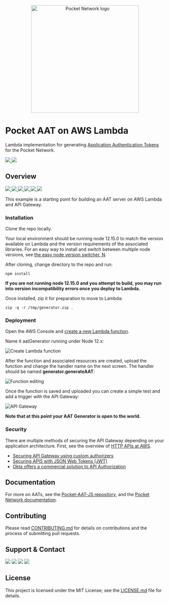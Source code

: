 <div align="center">
  <a href="https://www.pokt.network">
    <img src="https://user-images.githubusercontent.com/16605170/74199287-94f17680-4c18-11ea-9de2-b094fab91431.png" alt="Pocket Network logo" width="340"/>
  </a>
</div>

# Pocket AAT on AWS Lambda

Lambda implementation for generating [Application Authentication Tokens](https://github.com/pokt-network/pocket-aat-js) for the Pocket Network.
<div align="lef">
  <a  href="https://developer.mozilla.org/en-US/docs/Web/JavaScript/Reference">
    <img src="https://img.shields.io/badge/js-reference-yellow.svg"/>
  </a>
  <a href="https://nodejs.org/"><img  src="https://img.shields.io/badge/node-%3E%3D%2011.6.0-brightgreen"/></a>
</div>

## Overview
<div align="left">
  <a  href="https://github.com/pokt-network/pocket-aat-lambda/releases">
    <img src="https://img.shields.io/github/release-pre/pokt-network/pocket-aat-lambda.svg"/>
  </a>
  <a  href="https://github.com/pokt-network/pocket-aat-lambda/pulse">
    <img src="https://img.shields.io/github/contributors/pokt-network/pocket-aat-lambda.svg"/>
  </a>
  <a href="https://opensource.org/licenses/MIT">
    <img src="https://img.shields.io/badge/License-MIT-blue.svg"/>
  </a>
  <a href="https://github.com/pokt-network/pocket-aat-lambda/pulse">
    <img src="https://img.shields.io/github/last-commit/pokt-network/pocket-aat-lambda.svg"/>
  </a>
  <a href="https://github.com/pokt-network/pocket-aat-lambda/pulls">
    <img src="https://img.shields.io/github/issues-pr/pokt-network/pocket-aat-lambda.svg"/>
  </a>
  <a href="https://github.com/pokt-network/pocket-aat-lambda/issues">
    <img src="https://img.shields.io/github/issues-closed/pokt-network/pocket-aat-lambda.svg"/>
  </a>
</div>

This example is a starting point for building an AAT server on AWS Lambda and API Gateway.

### Installation

Clone the repo locally. 

Your local environment should be running node 12.15.0 to match the version available on Lambda and the version requirements of the associated libraries. For an easy way to install and switch between multiple node versions, see [the easy node version switcher, N](https://github.com/tj/n).

After cloning, change directory to the repo and run:

```
npm install
```
**If you are not running node 12.15.0 and you attempt to build, you may run into version incompatibility errors once you deploy to Lambda.**

Once installed, zip it for preparation to move to Lambda:

```
zip -q -r /tmp/generator.zip .
```

### Deployment

Open the AWS Console and [create a new Lambda function](https://console.aws.amazon.com/lambda/home?region=us-east-1#/create/function).

Name it aatGenerator running under Node 12.x:

<img src="https://user-images.githubusercontent.com/16605170/76672242-77396900-6558-11ea-8516-d7640ca627ad.png" alt="Create Lambda function" />

After the function and associated resources are created, upload the function and change the handler name on the next screen. The handler should be named **generator.generateAAT**:

<img src="https://user-images.githubusercontent.com/16605170/76672350-3ee65a80-6559-11ea-9f83-508bd33b7682.png" alt="Function editing" />

Once the function is saved and uploaded you can create a simple test and add a trigger with the API Gateway:

<img src="https://user-images.githubusercontent.com/16605170/76672396-a3091e80-6559-11ea-9c4d-c7342a45c6a8.png" alt="API Gateway" />

**Note that at this point your AAT Generator is open to the world.**


### Security

There are multiple methods of securing the API Gateway depending on your application architecture. First, see the overview of [HTTP APIs at AWS](https://docs.aws.amazon.com/apigateway/latest/developerguide/http-api.html).

- [Securing API Gateway using custom authorizers](https://auth0.com/docs/integrations/aws-api-gateway/custom-authorizers)
- [Securing APIS with JSON Web Tokens (JWT)](https://hackernoon.com/securing-apis-with-json-web-tokens-and-an-api-gateway-b9b589149616)
- [Okta offers a commercial solution to API Authorization](https://www.okta.com/products/api-access-management/)


## Documentation

For more on AATs, see the [Pocket-AAT-JS repository](https://github.com/pokt-network/pocket-aat-js), and the [Pocket Network documentation](https://docs.pokt.network/docs).

## Contributing

Please read [CONTRIBUTING.md](https://github.com/pokt-network/repo-template/blob/master/CONTRIBUTING.md) for details on contributions and the process of submitting pull requests.

## Support & Contact

<div>
  <a href="https://twitter.com/poktnetwork" ><img src="https://img.shields.io/twitter/url/http/shields.io.svg?style=social"></a>
  <a href="https://t.me/POKTnetwork"><img src="https://img.shields.io/badge/Telegram-blue.svg"></a>
  <a href="https://www.facebook.com/POKTnetwork" ><img src="https://img.shields.io/badge/Facebook-red.svg"></a>
  <a href="https://research.pokt.network"><img src="https://img.shields.io/discourse/https/research.pokt.network/posts.svg"></a>
</div>


## License

This project is licensed under the MIT License; see the [LICENSE.md](LICENSE.md) file for details.
